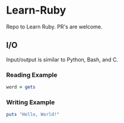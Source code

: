 # Learn-Ruby

Repo to Learn Ruby. PR's are welcome.

## I/O

Input/output is similar to Python, Bash, and C.

### Reading Example

```rb
word = gets
```

### Writing Example

```rb
puts "Hello, World!"
```
